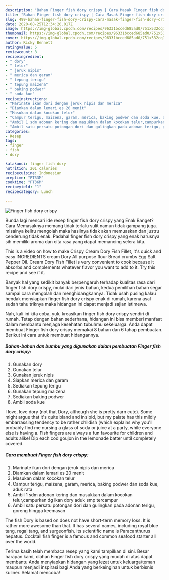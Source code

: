 ```yaml
---
description: "Bahan Finger fish dory crispy | Cara Masak Finger fish dory crispy Yang Bisa Manjain Lidah"
title: "Bahan Finger fish dory crispy | Cara Masak Finger fish dory crispy Yang Bisa Manjain Lidah"
slug: 499-bahan-finger-fish-dory-crispy-cara-masak-finger-fish-dory-crispy-yang-bisa-manjain-lidah
date: 2020-08-25T12:34:20.017Z
image: https://img-global.cpcdn.com/recipes/96331bcced685ad0/751x532cq70/finger-fish-dory-crispy-foto-resep-utama.jpg
thumbnail: https://img-global.cpcdn.com/recipes/96331bcced685ad0/751x532cq70/finger-fish-dory-crispy-foto-resep-utama.jpg
cover: https://img-global.cpcdn.com/recipes/96331bcced685ad0/751x532cq70/finger-fish-dory-crispy-foto-resep-utama.jpg
author: Ricky Bennett
ratingvalue: 5
reviewcount: 8
recipeingredient:
- " dory"
- " telur"
- " jeruk nipis"
- " merica dan garam"
- " tepung terigu"
- " tepung maizena"
- " baking podwer"
- " soda kue"
recipeinstructions:
- "Marinate ikan dori dengan jeruk nipis dan merica"
- "Diamkan dalam lemari es 20 menit"
- "Masukan dalam kocokan telur"
- "Campur terigu, maizena, garam, merica, baking podwer dan soda kue, aduk rata"
- "Ambil 1 sdm adonan kering dan masukkan dalam kocokan telur,campurkan dg ikan dory aduk smp tercampur"
- "Ambil satu persatu potongan dori dan gulingkan pada adonan terigu, goreng hingga keemasan"
categories:
- Resep
tags:
- finger
- fish
- dory

katakunci: finger fish dory 
nutrition: 201 calories
recipecuisine: Indonesian
preptime: "PT33M"
cooktime: "PT36M"
recipeyield: "1"
recipecategory: Lunch

---
```



![Finger fish dory crispy](https://img-global.cpcdn.com/recipes/96331bcced685ad0/751x532cq70/finger-fish-dory-crispy-foto-resep-utama.jpg)

Bunda lagi mencari ide resep finger fish dory crispy yang Enak Banget? Cara Memasaknya memang tidak terlalu sulit namun tidak gampang juga. misalnya keliru mengolah maka hasilnya tidak akan memuaskan dan justru cenderung tidak enak. Padahal finger fish dory crispy yang enak harusnya sih memiliki aroma dan cita rasa yang dapat memancing selera kita.

This is a video on how to make Crispy Cream Dory Fish Fillet, it&#39;s quick and easy INGREDIENTS cream Dory All purpose flour Bread crumbs Egg Salt Pepper Oil. Cream Dory Fish Fillet is very convenient to cook because it absorbs and complements whatever flavor you want to add to it. Try this recipe and see if it.

Banyak hal yang sedikit banyak berpengaruh terhadap kualitas rasa dari finger fish dory crispy, mulai dari jenis bahan, kedua pemilihan bahan segar sampai cara mengolah dan menghidangkannya. Tidak usah pusing kalau hendak menyiapkan finger fish dory crispy enak di rumah, karena asal sudah tahu triknya maka hidangan ini dapat menjadi sajian istimewa.


Nah, kali ini kita coba, yuk, kreasikan finger fish dory crispy sendiri di rumah. Tetap dengan bahan sederhana, hidangan ini bisa memberi manfaat dalam membantu menjaga kesehatan tubuhmu sekeluarga. Anda dapat membuat Finger fish dory crispy memakai 8 bahan dan 6 tahap pembuatan. Berikut ini cara untuk membuat hidangannya.

<!--inarticleads1-->

##### Bahan-bahan dan bumbu yang digunakan dalam pembuatan Finger fish dory crispy:

1. Gunakan  dory
1. Gunakan  telur
1. Gunakan  jeruk nipis
1. Siapkan  merica dan garam
1. Sediakan  tepung terigu
1. Gunakan  tepung maizena
1. Sediakan  baking podwer
1. Ambil  soda kue


I love, love dory (not that Dory, although she is pretty darn cute). Some might argue that it&#39;s quite bland and insipid, but my palate has this mildly embarrassing tendency to be rather childish (which explains why you&#39;ll probably find me nursing a glass of soda or juice at a party, while everyone else is having a. Fish fingers are always a fun favourite for children and adults alike! Dip each cod goujon in the lemonade batter until completely covered. 

<!--inarticleads2-->

##### Cara membuat Finger fish dory crispy:

1. Marinate ikan dori dengan jeruk nipis dan merica
1. Diamkan dalam lemari es 20 menit
1. Masukan dalam kocokan telur
1. Campur terigu, maizena, garam, merica, baking podwer dan soda kue, aduk rata
1. Ambil 1 sdm adonan kering dan masukkan dalam kocokan telur,campurkan dg ikan dory aduk smp tercampur
1. Ambil satu persatu potongan dori dan gulingkan pada adonan terigu, goreng hingga keemasan


The fish Dory is based on does not have short-term memory loss. It is rather more awesome than that. It has several names, including royal blue tang, regal tang, and surgeonfish. Its scientific name is Paracanthurus hepatus. Cocktail fish finger is a famous and common seafood starter all over the world. 

Terima kasih telah membaca resep yang kami tampilkan di sini. Besar harapan kami, olahan Finger fish dory crispy yang mudah di atas dapat membantu Anda menyiapkan hidangan yang lezat untuk keluarga/teman maupun menjadi inspirasi bagi Anda yang berkeinginan untuk berbisnis kuliner. Selamat mencoba!
